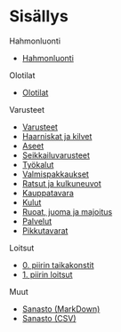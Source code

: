 # Sisällys

Hahmonluonti
* [Hahmonluonti](Hahmonluonti/Vaiheet.md)

Olotilat
* [Olotilat](Olotilat/Olotilat.md)

Varusteet
* [Varusteet](Varusteet/Varusteet.md)
* [Haarniskat ja kilvet](Varusteet/Haarniskat_ja_kilvet.md)
* [Aseet](Varusteet/Aseet.md)
* [Seikkailuvarusteet](Varusteet/Seikkailuvarusteet.md)
* [Työkalut](Varusteet/Tyokalut.md)
* [Valmispakkaukset](Varusteet/Valmispakkaukset.md)
* [Ratsut ja kulkuneuvot](Varusteet/Ratsut_ja_kulkuneuvot.md)
* [Kauppatavara](Varusteet/Kauppatavara.md)
* [Kulut](Varusteet/Kulut.md)
* [Ruoat, juoma ja majoitus](Varusteet/Ruoka_ja_juoma.md)
* [Palvelut](Varusteet/Palvelut.md)
* [Pikkutavarat](Varusteet/Pikkutavarat.md)

Loitsut
* [0. piirin taikakonstit](Loitsut/0_piirin_taikakonstitmd) 
* [1. piirin loitsut](Loitsut/1_piirin_loitsut.md)

Muut
* [Sanasto (MarkDown)](Sanasto.md)
* [Sanasto (CSV)](Sanasto.csv)
